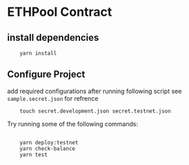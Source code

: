 # ETHPool Contract

## install dependencies

```
    yarn install
```

## Configure Project

add required configurations after running following script see `sample.secret.json` for refrence

```
    touch secret.development.json secret.testnet.json

```

Try running some of the following commands:

```

    yarn deploy:testnet
    yarn check-balance
    yarn test

```
